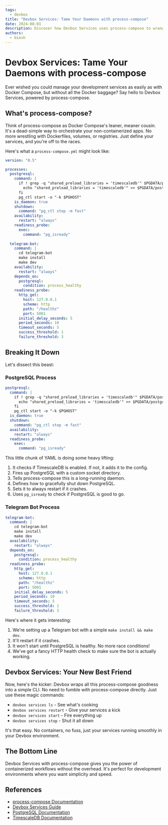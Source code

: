 ```yaml
---
tags: 
  - devbox
title: "Devbox Services: Tame Your Daemons with process-compose"
date: 2024-08-01
description: Discover how Devbox Services uses process-compose to wrangle your daemon applications without the container overhead
authors:
  - bievh
---
```


# Devbox Services: Tame Your Daemons with process-compose

Ever wished you could manage your development services as easily as with Docker Compose, but without all the Docker baggage? Say hello to Devbox Services, powered by process-compose.

## What's process-compose?

Think of process-compose as Docker Compose's leaner, meaner cousin. It's a dead-simple way to orchestrate your non-containerized apps. No more wrestling with Dockerfiles, volumes, or registries. Just define your services, and you're off to the races.

Here's what a `process-compose.yml` might look like:

```yaml
version: "0.5"

processes:
  postgresql:
    command: |
      if ! grep -q "shared_preload_libraries = 'timescaledb'" $PGDATA/postgresql.conf; then
        echo "shared_preload_libraries = 'timescaledb'" >> $PGDATA/postgresql.conf
      fi
      pg_ctl start -o "-k $PGHOST"
    is_daemon: true
    shutdown: 
      command: "pg_ctl stop -m fast"
    availability:
      restart: "always"
    readiness_probe:
      exec:
        command: "pg_isready"
        
  telegram-bot:
    command: |
      cd telegram-bot
      make install
      make dev
    availability:
      restart: "always"    
    depends_on:
      postgresql:
        condition: process_healthy    
    readiness_probe:
      http_get:
        host: 127.0.0.1
        scheme: http
        path: "/healthz"
        port: 5001
      initial_delay_seconds: 5
      period_seconds: 10
      timeout_seconds: 5
      success_threshold: 1
      failure_threshold: 3
```

## Breaking It Down

Let's dissect this beast:

### PostgreSQL Process

```yaml
postgresql:
  command: |
    if ! grep -q "shared_preload_libraries = 'timescaledb'" $PGDATA/postgresql.conf; then
      echo "shared_preload_libraries = 'timescaledb'" >> $PGDATA/postgresql.conf
    fi
    pg_ctl start -o "-k $PGHOST"
  is_daemon: true
  shutdown: 
    command: "pg_ctl stop -m fast"
  availability:
    restart: "always"
  readiness_probe:
    exec:
      command: "pg_isready"
```

This little chunk of YAML is doing some heavy lifting:

1. It checks if TimescaleDB is enabled. If not, it adds it to the config.
2. Fires up PostgreSQL with a custom socket directory.
3. Tells process-compose this is a long-running daemon.
4. Defines how to gracefully shut down PostgreSQL.
5. Sets it to always restart if it crashes.
6. Uses `pg_isready` to check if PostgreSQL is good to go.

### Telegram Bot Process

```yaml
telegram-bot:
  command: |
    cd telegram-bot
    make install
    make dev
  availability:
    restart: "always"    
  depends_on:
    postgresql:
      condition: process_healthy    
  readiness_probe:
    http_get:
      host: 127.0.0.1
      scheme: http
      path: "/healthz"
      port: 5001
    initial_delay_seconds: 5
    period_seconds: 10
    timeout_seconds: 5
    success_threshold: 1
    failure_threshold: 3
```

Here's where it gets interesting:

1. We're setting up a Telegram bot with a simple `make install && make dev`.
2. It'll restart if it crashes.
3. It won't start until PostgreSQL is healthy. No more race conditions!
4. We've got a fancy HTTP health check to make sure the bot is actually working.

## Devbox Services: Your New Best Friend

Now, here's the kicker: Devbox wraps all this process-compose goodness into a simple CLI. No need to fumble with process-compose directly. Just use these magic commands:

- `devbox services ls` - See what's cooking
- `devbox services restart` - Give your services a kick
- `devbox services start` - Fire everything up
- `devbox services stop` - Shut it all down

It's that easy. No containers, no fuss, just your services running smoothly in your Devbox environment.

## The Bottom Line

Devbox Services with process-compose gives you the power of containerized workflows without the overhead. It's perfect for development environments where you want simplicity and speed.

## References

- [process-compose Documentation](https://github.com/F1bonacc1/process-compose)
- [Devbox Services Guide](https://www.jetify.com/devbox/docs/guides/services)
- [PostgreSQL Documentation](https://www.postgresql.org/docs/)
- [TimescaleDB Documentation](https://docs.timescale.com/)
